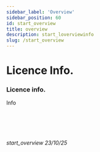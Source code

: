 ```yaml
---
sidebar_label: 'Overview'
sidebar_position: 60
id: start_overview
title: overview
description: start_loverviewinfo
slug: /start_overview
---
```


# Licence Info.

### Licence info.

Info
<br/>
<br/>
<br/>
<br/>
<br/>
###### start_overview 23/10/25